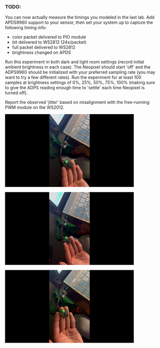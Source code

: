 ### TODO:

You can now actually measure the timings you modeled in the last lab. Add APDS9960 support to your sensor, then set your system up to capture the following timing info:
- color packet delivered to PIO module
- bit delivered to WS2812 (24x/packet)
- full packet delivered to WS2812
- brightness changed on APDS

Run this experiment in both dark and light room settings (record initial ambient brightness in each case). The Neopixel should start 'off' and the ADPS9960 should be initialized with your preferred sampling rate (you may want to try a few different rates). Run the experiment for at least 100 samples at brightness settings of 0%, 25%, 50%, 75%, 100% (making sure to give the ADPS reading enough time to 'settle' each time Neopixel is turned off).

Report the observed 'jitter' based on misalignment with the free-running PWM module on the WS2012.


![a](https://github.com/akiyamask/ese5190-2022-lab2b-esp/blob/main/lab/09_lab_on_a_chip/GREEN.gif)

![a](https://github.com/akiyamask/ese5190-2022-lab2b-esp/blob/main/lab/09_lab_on_a_chip/RED.gif)

![a](https://github.com/akiyamask/ese5190-2022-lab2b-esp/blob/main/lab/09_lab_on_a_chip/BLUE.gif)
